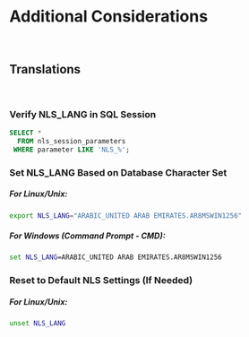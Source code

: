 # Additional Considerations

<br>

## Translations




<br>

### Verify NLS_LANG in SQL Session

``` sql
SELECT *
  FROM nls_session_parameters
 WHERE parameter LIKE 'NLS_%';
```

### Set NLS_LANG Based on Database Character Set

##### For Linux/Unix:

``` bash
export NLS_LANG="ARABIC_UNITED ARAB EMIRATES.AR8MSWIN1256"
```

##### For Windows (Command Prompt - CMD):

``` cmd
set NLS_LANG=ARABIC_UNITED ARAB EMIRATES.AR8MSWIN1256
```

### Reset to Default NLS Settings (If Needed)

##### For Linux/Unix:

``` bash
unset NLS_LANG
```
